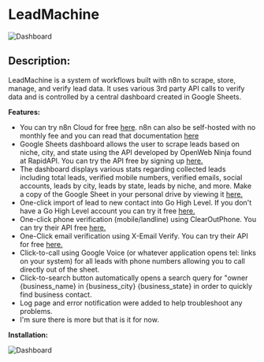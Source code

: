 # LeadMachine

![Dashboard](https://i.ibb.co/qN6WbRv/Git-Hub-Lead-Machine-Free-Give-Away-image-dashboard.png)

## Description:

LeadMachine is a system of workflows built with n8n to scrape, store, manage, and verify lead data. It uses various 3rd party API calls to verify data and is controlled by a central dashboard created in Google Sheets.

**Features:**

- You can try n8n Cloud for free [here](https://n8n.io/?ref=zmy3mdq&utm_source=affiliate). n8n can also be self-hosted with no monthly fee and you can read that documentation [here](https://docs.n8n.io/hosting/installation/)
- Google Sheets dashboard allows the user to scrape leads based on niche, city, and state using the API developed by OpenWeb Ninja found at RapidAPI. You can try the API free by signing up [here.](https://rapidapi.com/letscrape-6bRBa3QguO5/api/local-business-data)
- The dashboard displays various stats regarding collected leads including total leads, verified mobile numbers, verified emails, social accounts, leads by city, leads by state, leads by niche, and more. Make a copy of the Google Sheet in your personal drive by viewing it [here.](https://docs.google.com/spreadsheets/d/1hRR6B-bJDC53pwdL5AMzoAd-o5KcOoVee3e_C-2wgFs/edit?usp=sharing)
- One-click import of lead to new contact into Go High Level. If you don't have a Go High Level account you can try it free [here.](https://www.gohighlevel.com/?fp_ref=mkesimple38)
- One-click phone verification (mobile/landline) using ClearOutPhone. You can try their API free [here.](https://clearoutphone.io/)
- One-Click email verification using X-Email Verify. You can try their API for free [here.](https://www.xemailverify.com/)
- Click-to-call using Google Voice (or whatever application opens tel: links on your system) for all leads with phone numbers allowing you to call directly out of the sheet.
- Click-to-search button automatically opens a search query for "owner {business_name} in {business_city} {business_state} in order to quickly find business contact.
- Log page and error notification were added to help troubleshoot any problems.
- I'm sure there is more but that is it for now.

**Installation:**

![Dashboard](https://i.ibb.co/n60rVX0/Git-Hub-Lead-Machine-Free-Give-Away-image.png)
